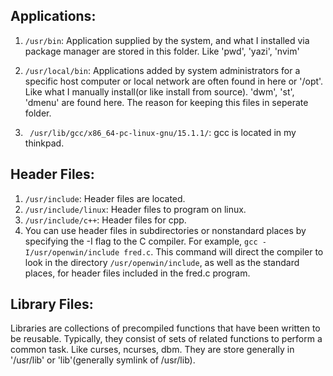 ## Applications:
1. `/usr/bin`: Application supplied by the system, and what I installed via package manager 
are stored in this folder. Like 'pwd', 'yazi', 'nvim'

2. `/usr/local/bin`: Applications added by system administrators for a specific host computer 
or local network are often found in here or '/opt'. Like what I manually install(or like install 
from source). 'dwm', 'st', 'dmenu' are found here. The reason for keeping this files in seperate folder.

3. ` /usr/lib/gcc/x86_64-pc-linux-gnu/15.1.1/`: gcc is located in my thinkpad. 

## Header Files:
1. `/usr/include`: Header files are located.
2. `/usr/include/linux`: Header files to program on linux.
3. `/usr/include/c++`: Header files for cpp.
4. You can use header files in subdirectories or nonstandard places by specifying the -I flag to the C compiler. 
For example, `gcc -I/usr/openwin/include fred.c`. This command will direct the compiler to look in the directory 
`/usr/openwin/include`, as well as the standard places, for header files included in the fred.c program.


## Library Files:
Libraries are collections of precompiled functions that have been written to be reusable. Typically, they consist 
of sets of related functions to perform a common task. Like curses, ncurses, dbm. They are store generally in '/usr/lib' 
or 'lib'(generally symlink of /usr/lib).
